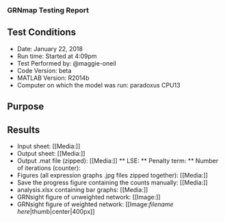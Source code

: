 ### GRNmap Testing Report
## Test Conditions

* Date: January 22, 2018
* Run time: Started at 4:09pm
* Test Performed by: @maggie-oneil
* Code Version: beta
* MATLAB Version: R2014b
* Computer on which the model was run: paradoxus CPU13

## Purpose


## Results

* Input sheet: [[Media:]]
* Output sheet: [[Media:]]
* Output .mat file (zipped): [[Media:]]
** LSE:
** Penalty term:
** Number of iterations (counter):
* Figures (all expression graphs .jpg files zipped together): [[Media:]]
* Save the progress figure containing the counts manually: [[Media:]]
* analysis.xlsx containing bar graphs: [[Media:]]
* GRNsight figure of unweighted network: [[Image:]]
* GRNsight figure of weighted network: [[Image:*filename here*|thumb|center|400px]]
